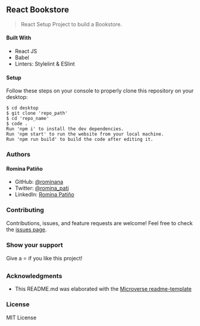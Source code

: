 ## React Bookstore
> React Setup Project to build a Bookstore.

#### Built With

- React JS
- Babel
- Linters: Stylelint & ESlint

#### Setup

Follow these steps on your console to properly clone this repository on your desktop:

```
$ cd desktop
$ git clone 'repo_path'
$ cd 'repo_name'
$ code . 
Run 'npm i' to install the dev dependencies.
Run 'npm start' to run the website from your local machine.
Run 'npm run build' to build the code after editing it.
```

###  Authors

#### Romina Patiño

- GitHub: [@rominana](https://github.com/rominana)
- Twitter: [@romina_pati](https://twitter.com/romina_pati)
- LinkedIn: [Romina Patiño](https://www.linkedin.com/romina-patino)

### Contributing

Contributions, issues, and feature requests are welcome!
Feel free to check the [issues page](https://github.com/rominana/bookstore/issues).

### Show your support

Give a ⭐️ if you like this project!

###  Acknowledgments

- This README.md was elaborated with the [Microverse readme-template](https://github.com/microverseinc/readme-template)

### License

MIT License
